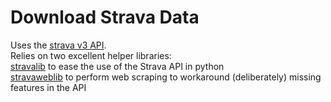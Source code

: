 # Download Strava Data
Uses the [strava v3 API](https://developers.strava.com/docs/reference/).  
Relies on two excellent helper libraries:  
[stravalib](https://github.com/hozn/stravalib) to ease the use of the Strava API in python  
[stravaweblib](https://github.com/pR0Ps/stravaweblib) to perform web scraping to workaround (deliberately) missing features in the API
